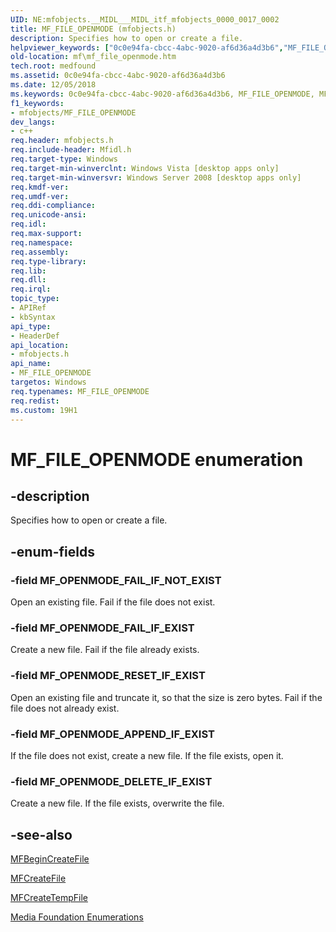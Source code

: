 ```yaml
---
UID: NE:mfobjects.__MIDL___MIDL_itf_mfobjects_0000_0017_0002
title: MF_FILE_OPENMODE (mfobjects.h)
description: Specifies how to open or create a file.
helpviewer_keywords: ["0c0e94fa-cbcc-4abc-9020-af6d36a4d3b6","MF_FILE_OPENMODE","MF_FILE_OPENMODE enumeration [Media Foundation]","MF_OPENMODE_APPEND_IF_EXIST","MF_OPENMODE_DELETE_IF_EXIST","MF_OPENMODE_FAIL_IF_EXIST","MF_OPENMODE_FAIL_IF_NOT_EXIST","MF_OPENMODE_RESET_IF_EXIST","__MIDL___MIDL_itf_mfobjects_0000_0017_0002","mf.mf_file_openmode","mfobjects/MF_FILE_OPENMODE","mfobjects/MF_OPENMODE_APPEND_IF_EXIST","mfobjects/MF_OPENMODE_DELETE_IF_EXIST","mfobjects/MF_OPENMODE_FAIL_IF_EXIST","mfobjects/MF_OPENMODE_FAIL_IF_NOT_EXIST","mfobjects/MF_OPENMODE_RESET_IF_EXIST"]
old-location: mf\mf_file_openmode.htm
tech.root: medfound
ms.assetid: 0c0e94fa-cbcc-4abc-9020-af6d36a4d3b6
ms.date: 12/05/2018
ms.keywords: 0c0e94fa-cbcc-4abc-9020-af6d36a4d3b6, MF_FILE_OPENMODE, MF_FILE_OPENMODE enumeration [Media Foundation], MF_OPENMODE_APPEND_IF_EXIST, MF_OPENMODE_DELETE_IF_EXIST, MF_OPENMODE_FAIL_IF_EXIST, MF_OPENMODE_FAIL_IF_NOT_EXIST, MF_OPENMODE_RESET_IF_EXIST, __MIDL___MIDL_itf_mfobjects_0000_0017_0002, mf.mf_file_openmode, mfobjects/MF_FILE_OPENMODE, mfobjects/MF_OPENMODE_APPEND_IF_EXIST, mfobjects/MF_OPENMODE_DELETE_IF_EXIST, mfobjects/MF_OPENMODE_FAIL_IF_EXIST, mfobjects/MF_OPENMODE_FAIL_IF_NOT_EXIST, mfobjects/MF_OPENMODE_RESET_IF_EXIST
f1_keywords:
- mfobjects/MF_FILE_OPENMODE
dev_langs:
- c++
req.header: mfobjects.h
req.include-header: Mfidl.h
req.target-type: Windows
req.target-min-winverclnt: Windows Vista [desktop apps only]
req.target-min-winversvr: Windows Server 2008 [desktop apps only]
req.kmdf-ver: 
req.umdf-ver: 
req.ddi-compliance: 
req.unicode-ansi: 
req.idl: 
req.max-support: 
req.namespace: 
req.assembly: 
req.type-library: 
req.lib: 
req.dll: 
req.irql: 
topic_type:
- APIRef
- kbSyntax
api_type:
- HeaderDef
api_location:
- mfobjects.h
api_name:
- MF_FILE_OPENMODE
targetos: Windows
req.typenames: MF_FILE_OPENMODE
req.redist: 
ms.custom: 19H1
---
```


# MF_FILE_OPENMODE enumeration


## -description



Specifies how to open or create a file.




## -enum-fields




### -field MF_OPENMODE_FAIL_IF_NOT_EXIST

Open an existing file. Fail if the file does not exist.


### -field MF_OPENMODE_FAIL_IF_EXIST

Create a new file. Fail if the file already exists.


### -field MF_OPENMODE_RESET_IF_EXIST

Open an existing file and truncate it, so that the size is zero bytes. Fail if the file does not already exist.


### -field MF_OPENMODE_APPEND_IF_EXIST

If the file does not exist, create a new file. If the file exists, open it.


### -field MF_OPENMODE_DELETE_IF_EXIST

Create a new file. If the file exists, overwrite the file.


## -see-also




<a href="https://docs.microsoft.com/windows/desktop/api/mfapi/nf-mfapi-mfbegincreatefile">MFBeginCreateFile</a>



<a href="https://docs.microsoft.com/windows/desktop/api/mfapi/nf-mfapi-mfcreatefile">MFCreateFile</a>



<a href="https://docs.microsoft.com/windows/desktop/api/mfapi/nf-mfapi-mfcreatetempfile">MFCreateTempFile</a>



<a href="https://docs.microsoft.com/windows/desktop/medfound/media-foundation-enumerations">Media Foundation Enumerations</a>
 

 

